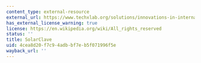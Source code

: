 ```yaml
---
content_type: external-resource
external_url: https://www.techxlab.org/solutions/innovations-in-international-health-solarclave-solar-autoclave
has_external_license_warning: true
license: https://en.wikipedia.org/wiki/All_rights_reserved
status: ''
title: SolarClave
uid: 4cea8d20-f7c9-4adb-bf7e-b5f071996f5e
wayback_url: ''
---
```

